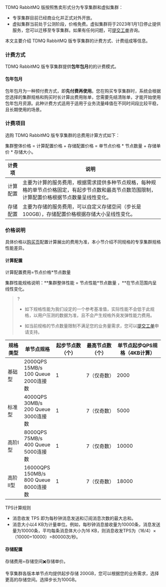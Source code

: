 
TDMQ RabbitMQ 版按照售卖形式分为专享集群和虚拟集群：

- 专享集群目前已经商业化并正式对外开放。
- 虚拟集群当前处于公测阶段，价格免费。虚拟集群将于2023年1月1日停止提供服务，您可以迁移至专享集群。如果有任何问题，可[提交工单](https://console.cloud.tencent.com/workorder/category)咨询。

本文主要介绍 TDMQ RabbitMQ 版专享集群的计费方式、计费组成等信息。

###  

### **计费方式**

 TDMQ RabbitMQ 版专享集群提供**包年包月**的的计费模式。

####  

#### **包年包月**

包年包月为一种预付费方式，即**先付费再使用**。您在购买专享集群时，系统会根据您选择的集群规格和购买时长计算出费用账单，您需要先结清账单，才能开始使用包年包月资源。此种计费方式适用于适用于业务流量峰值在不同时间段比较平稳，且长期使用的场景。



### **计费项目**

选购 TDMQ RabbitMQ 版专享集群的总费用计算方式如下：

集群整体价格 = 计算配置价格 + 存储配置价格 = 单节点价格 * 节点数量 + 存储单价 * 存储大小。

| 计费项   | 说明                                                         |
| -------- | ------------------------------------------------------------ |
| 计算配置 | 主要为计算的服务费用，根据需求提供多种节点规格，每种规格的单节点价格固定，有起步节点数和最高节点数范围限制，计算配置价格根据节点数量呈线性变化。 |
| 存储配置 | 主要为存储的服务费用，可以自定义存储空间（步长是100GB），存储配置价格根据存储大小呈线性变化。 |



### **价格说明**

具体价格以[购买页](https://buy.cloud.tencent.com/tdmq?protocol=AMQP&rid=1&clusterType=standard)配置计算展出的费用为准，本小节介绍不同规格的专享集群规格性能差异。



#### **计算配置**

计算配置费用=节点价格*节点数量

集群性能规格说明：**集群整体性能 = 节点性能\*节点数量 ，**在节点范围内呈线性变化。

> ?
>
> - 如下规格性能为我们设定的一个参考基准值，实际性能不会低于此规格，以用户压测的数据为准，且不会产生规格外突发弹性能力费用。
>
> - 如当前规格的节点数量限制不满足您的业务量需求，您可以[提交工单](https://console.cloud.tencent.com/workorder/category)申请支持。



| **规格类型** | 单节点规格                                         | **起步节点数（个）** | **最高节点数（个）** | **单节点起步QPS规格（4KB计算）** |
| ------------ | -------------------------------------------------- | -------------------- | -------------------- | -------------------------------- |
| 基础型       | 2000QPS<br/>15MB/s<br/>100 Queue<br/>2000连接数    | 1                    | 7（仅奇数）          | 2000                             |
| 标准型       | 4000QPS<br/>30MB/s<br/>200 Queue<br/>3000连接数    | 1                    | 7（仅奇数）          | 5000                             |
| 高阶I型      | 8000QPS<br/>75MB/s<br/>400 Queue<br/>5000连接数    | 1                    | 7（仅奇数）          | 10000                            |
| 高阶II型     | 16000QPS<br/>150MB/s<br/>800 Queue <br/>8000连接数 | 1                    | 7（仅奇数）          | 18000                            |



TPS计算规则

- 消息收发 TPS 即为每秒钟消息发送和订阅消息次数的最大总和。
- 消息大小以4 KB为计量单位。例如，每秒钟消息接收量为10000条，消息发送量为10000条，平均每条消息体大小为16 KB，则消息收发TPS为（16/4）×（10000+10000）=80000次/秒。



#### **存储配置**

存储费用=存储空间✖️存储单价。

专享集群各版本单节点均提供起步存储 200GB，您可以根据您的业务需求，选择更高的存储空间。选择步长为100GB。

